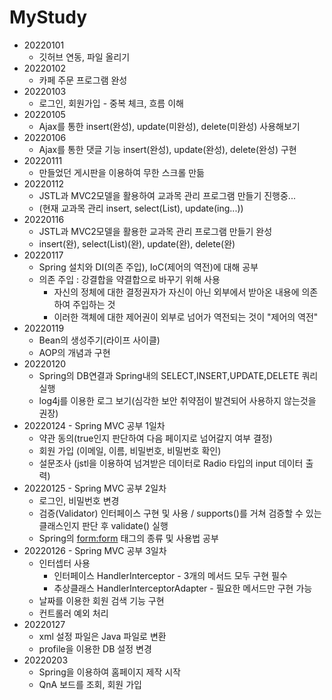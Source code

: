 # MyStudy
* 20220101
    * 깃허브 연동, 파일 올리기
* 20220102
    * 카페 주문 프로그램 완성
* 20220103
    * 로그인, 회원가입 - 중복 체크, 흐름 이해
* 20220105
    * Ajax를 통한 insert(완성), update(미완성), delete(미완성) 사용해보기
* 20220106
    * Ajax를 통한 댓글 기능 insert(완성), update(완성), delete(완성) 구현
* 20220111
    * 만들었던 게시판을 이용하여 무한 스크롤 만듦
* 20220112
    * JSTL과 MVC2모델을 활용하여 교과목 관리 프로그램 만들기 진행중...
    * (현재 교과목 관리 insert, select(List), update(ing...))
* 20220116
    * JSTL과 MVC2모델을 활용한 교과목 관리 프로그램 만들기 완성
    * insert(완), select(List)(완), update(완), delete(완)
* 20220117
    * Spring 설치와 DI(의존 주입), IoC(제어의 역전)에 대해 공부
    * 의존 주입 : 강결합을 약결합으로 바꾸기 위해 사용
        * 자신의 정체에 대한 결정권자가 자신이 아닌 외부에서 받아온 내용에 의존하여 주입하는 것
        * 이러한 객체에 대한 제어권이 외부로 넘어가 역전되는 것이 "제어의 역전"
* 20220119
    * Bean의 생성주기(라이프 사이클)
    * AOP의 개념과 구현
* 20220120
    * Spring의 DB연결과 Spring내의 SELECT,INSERT,UPDATE,DELETE 쿼리 실행
    * log4j를 이용한 로그 보기(심각한 보안 취약점이 발견되어 사용하지 않는것을 권장)
* 20220124 - Spring MVC 공부 1일차
    * 약관 동의(true인지 판단하여 다음 페이지로 넘어갈지 여부 결정)
    * 회원 가입 (이메일, 이름, 비밀번호, 비밀번호 확인)
    * 설문조사 (jstl을 이용하여 넘겨받은 데이터로 Radio 타입의 input 데이터 출력)
* 20220125 - Spring MVC 공부 2일차
    * 로그인, 비밀번호 변경
    * 검증(Validator) 인터페이스 구현 및 사용 / supports()를 거쳐 검증할 수 있는 클래스인지 판단 후 validate() 실행
    * Spring의 <form:form> 태그의 종류 및 사용법 공부
* 20220126 - Spring MVC 공부 3일차
    * 인터셉터 사용
        * 인터페이스 HandlerInterceptor - 3개의 메서드 모두 구현 필수
        * 추상클래스 HandlerInterceptorAdapter - 필요한 메서드만 구현 가능
    * 날짜를 이용한 회원 검색 기능 구현
    * 컨트롤러 예외 처리
* 20220127
    * xml 설정 파일은 Java 파일로 변환
    * profile을 이용한 DB 설정 변경
* 20220203
    * Spring을 이용하여 홈페이지 제작 시작
    * QnA 보드를 조회, 회원 가입